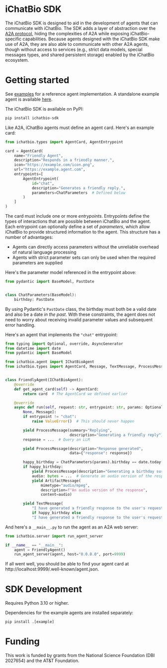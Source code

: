 # iChatBio SDK

The iChatBio SDK is designed to aid in the development of agents that can communicate with iChatBio. The SDK adds a
layer of abstraction over the [A2A protocol](https://github.com/google/a2a), hiding the complexities of A2A while
exposing iChatBio-specific capabilities. Because agents designed with the iChatBio SDK make use of A2A, they are also
able to communicate with other A2A agents, though without access to services (e.g., strict data models, special messages
types, and shared persistent storage) enabled by the iChatBio ecosystem.

# Getting started

See [examples](examples) for a reference agent implementation. A standalone example agent is
available [here](https://github.com/mielliott/ichatbio-agent-example).

The iChatBio SDK is available on PyPI:

```sh
pip install ichatbio-sdk
```

Like A2A, iChatBio agents must define an agent card. Here's an example card:

```python
from ichatbio.types import AgentCard, AgentEntrypoint

card = AgentCard(
    name="Friendly Agent",
    description="Responds in a friendly manner.",
    icon="https://example.com/icon.png",
    url="https://example.agent.com",
    entrypoints=[
        AgentEntrypoint(
            id="chat",
            description="Generates a friendly reply.",
            parameters=ChatParameters  # Defined below
        )
    ]
)
```

The card must include one or more *entrypoints*. Entrypoints define the types of interactions that are possible between
iChatBio and the agent. Each entrypoint can optionally define a set of *parameters*, which allow iChatBio to provide
structured information to the agent. This structure has a number of advantages:

* Agents can directly access parameters without the unreliable overhead of natural language processing
* Agents with strict parameter sets can only be used when the required parameters are supplied

Here's the parameter model referenced in the entrypoint above:

```python
from pydantic import BaseModel, PastDate


class ChatParameters(BaseModel):
    birthday: PastDate
```

By using Pydantic's `PastDate` class, the birthday must both be a valid date and also be a date *in the past*. With
these constraints, the agent does not need to worry about receiving invalid parameter values and subsequent error
handling.

Here's an agent that implements the `"chat"` entrypoint:

```python
from typing import Optional, override, AsyncGenerator
from datetime import date
from pydantic import BaseModel

from ichatbio.agent import IChatBioAgent
from ichatbio.types import AgentCard, Message, TextMessage, ProcessMessage, ArtifactMessage


class FriendlyAgent(IChatBioAgent):
    @override
    def get_agent_card(self) -> AgentCard:
        return card  # The AgentCard we defined earlier

    @override
    async def run(self, request: str, entrypoint: str, params: Optional[BaseModel]) -> AsyncGenerator[
        None, Message]:
        if entrypoint != "chat":
            raise ValueError()  # This should never happen

        yield ProcessMessage(summary="Replying",
                             description="Generating a friendly reply")
        response = ...  # Query an LLM

        yield ProcessMessage(description="Response generated",
                             data={"response": response})

        happy_birthday = ChatParameters(params).birthday == date.today()
        if happy_birthday:
            yield ProcessMessage(description="Generating a birthday surprise")
            audio: bytes = ...  # Generate an audio version of the response
            yield ArtifactMessage(
                mimetype="audio/mpeg",
                description=f"An audio version of the response",
                content=audio)

        yield TextMessage(
            "I have generated a friendly response to the user's request. For their birthday, I also generated an audio version of the response."
            if happy_birthday else
            "I have generated a friendly response to the user's request.")
```

And here's a `__main__.py` to run the agent as an A2A web server:

```python
from ichatbio.server import run_agent_server

if __name__ == "__main__":
    agent = FriendlyAgent()
    run_agent_server(agent, host="0.0.0.0", port=9999)
```

If all went well, you should be able to find your agent card at http://localhost:9999/.well-known/agent.json.

# SDK Development

Requires Python 3.10 or higher.

Dependencies for the example agents are installed separately:

```
pip install .[example]
```

# Funding

This work is funded by grants from the National Science Foundation (DBI 2027654) and the AT&T Foundation.
